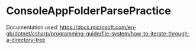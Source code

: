 # ConsoleAppFolderParsePractice

Documentation used:
https://docs.microsoft.com/en-gb/dotnet/csharp/programming-guide/file-system/how-to-iterate-through-a-directory-tree
